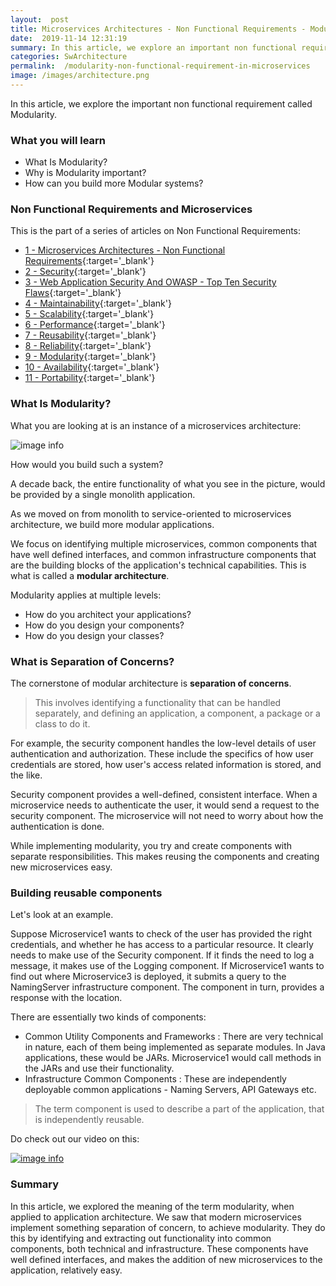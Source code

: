 ```yaml
---
layout:  post
title: Microservices Architectures - Non Functional Requirements - Modularity
date:  2019-11-14 12:31:19
summary: In this article, we explore an important non functional requirement called Modularity. 
categories: SwArchitecture
permalink:  /modularity-non-functional-requirement-in-microservices
image: /images/architecture.png
---
```


In this article, we explore the important non functional requirement called Modularity. 

### What you will learn

- What Is Modularity?
- Why is Modularity important?
- How can you build more Modular systems?



### Non Functional Requirements and Microservices

This is the part of a series of articles on Non Functional Requirements:

- [1 - Microservices Architectures - Non Functional Requirements](/non-functional-requirements-in-microservices-architectures){:target='_blank'}
- [2 - Security](/non-functional-requirements-in-microservices-introduction-to-Security){:target='_blank'}
- [3 - Web Application Security And OWASP - Top Ten Security Flaws](/web-application-security-owasp-top-ten){:target='_blank'}
- [4 - Maintainability](/non-functional-requirements-in-microservices-introduction-to-Maintainability){:target='_blank'}
- [5 - Scalability](/non-functional-requirements-in-microservices-introduction-to-Scalability){:target='_blank'}
- [6 - Performance](/non-functional-requirements-in-microservices-introduction-to-performance){:target='_blank'}
- [7 - Reusability](/non-functional-requirements-in-microservices-introduction-to-Reusability){:target='_blank'}
- [8 - Reliability](/non-functional-requirements-in-microservices-introduction-to-Reliability){:target='_blank'}
- [9 - Modularity](/modularity-non-functional-requirement-in-microservices){:target='_blank'}
- [10 - Availability](/availability-non-functional-requirement-in-microservices){:target='_blank'}
- [11 - Portability](/non-functional-requirements-in-microservices-introduction-to-portability){:target='_blank'}


### What Is Modularity?

What you are looking at is an instance of a microservices architecture:

![image info](/images/Capture-045-02.png)

How would you build such a system? 

A decade back, the entire functionality of what you see in the picture, would be provided by a single monolith application.

As we moved on from monolith to service-oriented to microservices architecture, we build more modular applications. 

We focus on identifying multiple microservices, common components that have well defined interfaces, and common infrastructure components that are the building blocks of the application's technical capabilities. This is what is called a **modular architecture**. 

Modularity applies at multiple levels:
- How do you architect your applications?
- How do you design your components?
- How do you design your classes?

### What is Separation of Concerns?

The cornerstone of modular architecture is **separation of concerns**. 

> This involves identifying a functionality that can be handled separately, and defining an application, a component, a package or a class  to do it. 

For example, the security component handles the low-level details of user authentication and authorization. These include the specifics of how user credentials are stored, how user's access related information is stored, and the like. 

Security component provides a well-defined, consistent interface. When a microservice needs to authenticate the user, it would send a request to the security component. The microservice will not need to worry about how the authentication is done.

While implementing modularity, you try and create components with separate responsibilities. This makes reusing the components and creating new microservices easy. 

### Building reusable components

Let's look at an example.

Suppose Microservice1 wants to check of the user has provided the right credentials, and whether he has access to a particular resource. It clearly needs to make use of the Security component. If it finds the need to log a message, it makes use of the Logging component. If Microservice1 wants to find out where Microservice3 is deployed, it submits a query to the NamingServer infrastructure component. The component in turn, provides a response with the location. 

There are essentially two kinds of components:
- Common Utility Components and Frameworks : There are very technical in nature, each of them being implemented as separate modules. In Java applications, these would be JARs. Microservice1 would call methods in the JARs and use their functionality. 
- Infrastructure Common Components : These are independently deployable common applications - Naming Servers, API Gateways etc.

> The term component is used to describe a part of the application, that is independently reusable. 

Do check out our video on this:

[![image info](/images/Capture-045-01.png)](https://www.youtube.com/watch?v=v-0ClsJ5UcI)

### Summary

In this article, we explored the meaning of the term modularity, when applied to application architecture. We saw that modern microservices implement something separation of concern, to achieve modularity. They do this by identifying and extracting out functionality into common components, both technical and infrastructure. These components have well defined interfaces, and makes the addition of new microservices to the application, relatively easy. 

